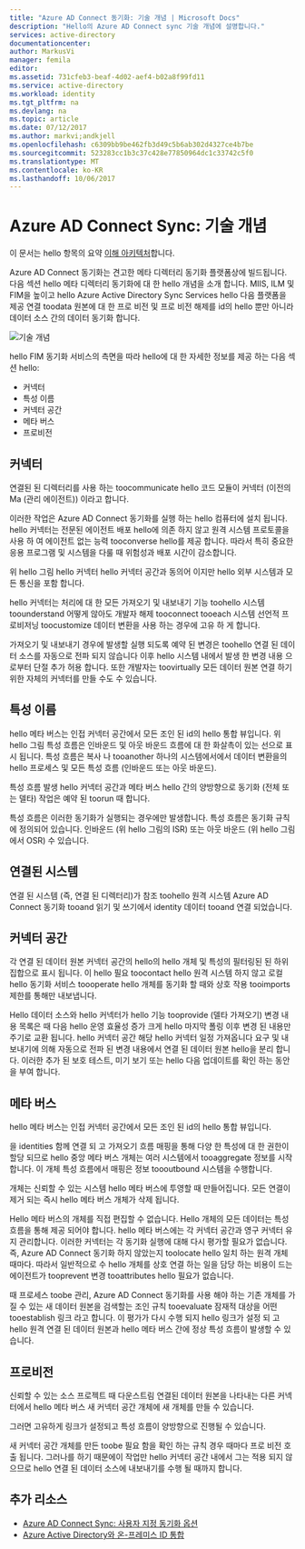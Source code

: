 ```yaml
---
title: "Azure AD Connect 동기화: 기술 개념 | Microsoft Docs"
description: "Hello의 Azure AD Connect sync 기술 개념에 설명합니다."
services: active-directory
documentationcenter: 
author: MarkusVi
manager: femila
editor: 
ms.assetid: 731cfeb3-beaf-4d02-aef4-b02a8f99fd11
ms.service: active-directory
ms.workload: identity
ms.tgt_pltfrm: na
ms.devlang: na
ms.topic: article
ms.date: 07/12/2017
ms.author: markvi;andkjell
ms.openlocfilehash: c6309bb9be462fb3d49c5b6ab302d4327ce4b7be
ms.sourcegitcommit: 523283cc1b3c37c428e77850964dc1c33742c5f0
ms.translationtype: MT
ms.contentlocale: ko-KR
ms.lasthandoff: 10/06/2017
---
```

# <a name="azure-ad-connect-sync-technical-concepts"></a>Azure AD Connect Sync: 기술 개념
이 문서는 hello 항목의 요약 [이해 아키텍처](active-directory-aadconnectsync-technical-concepts.md)합니다.

Azure AD Connect 동기화는 견고한 메타 디렉터리 동기화 플랫폼상에 빌드됩니다.
다음 섹션 hello 메타 디렉터리 동기화에 대 한 hello 개념을 소개 합니다.
MIIS, ILM 및 FIM을 높이고 hello Azure Active Directory Sync Services hello 다음 플랫폼을 제공 연결 toodata 원본에 대 한 프로 비전 및 프로 비전 해제를 id의 hello 뿐만 아니라 데이터 소스 간의 데이터 동기화 합니다.

![기술 개념](./media/active-directory-aadconnectsync-technical-concepts/scenario.png)

hello FIM 동기화 서비스의 측면을 따라 hello에 대 한 자세한 정보를 제공 하는 다음 섹션 hello:

* 커넥터
* 특성 이름
* 커넥터 공간
* 메타 버스
* 프로비전

## <a name="connector"></a>커넥터
연결된 된 디렉터리를 사용 하는 toocommunicate hello 코드 모듈이 커넥터 (이전의 Ma (관리 에이전트)) 이라고 합니다.

이러한 작업은 Azure AD Connect 동기화를 실행 하는 hello 컴퓨터에 설치 됩니다. hello 커넥터는 전문된 에이전트 배포 hello에 의존 하지 않고 원격 시스템 프로토콜을 사용 하 여 에이전트 없는 능력 tooconverse hello를 제공 합니다. 따라서 특히 중요한 응용 프로그램 및 시스템을 다룰 때 위험성과 배포 시간이 감소합니다.

위 hello 그림 hello 커넥터 hello 커넥터 공간과 동의어 이지만 hello 외부 시스템과 모든 통신을 포함 합니다.

hello 커넥터는 처리에 대 한 모든 가져오기 및 내보내기 기능 toohello 시스템 toounderstand 어떻게 않아도 개발자 해제 tooconnect tooeach 시스템 선언적 프로비저닝 toocustomize 데이터 변환을 사용 하는 경우에 고유 하 게 합니다.

가져오기 및 내보내기 경우에 발생할 실행 되도록 예약 된 변경은 toohello 연결 된 데이터 소스를 자동으로 전파 되지 않습니다 이후 hello 시스템 내에서 발생 한 변경 내용 으로부터 단절 추가 허용 합니다. 또한 개발자는 toovirtually 모든 데이터 원본 연결 하기 위한 자체의 커넥터를 만들 수도 수 있습니다.

## <a name="attribute-flow"></a>특성 이름
hello 메타 버스는 인접 커넥터 공간에서 모든 조인 된 id의 hello 통합 뷰입니다. 위 hello 그림 특성 흐름은 인바운드 및 아웃 바운드 흐름에 대 한 화살촉이 있는 선으로 표시 됩니다. 특성 흐름은 복사 나 tooanother 하나의 시스템에서에서 데이터 변환을의 hello 프로세스 및 모든 특성 흐름 (인바운드 또는 아웃 바운드).

특성 흐름 발생 hello 커넥터 공간과 메타 버스 hello 간의 양방향으로 동기화 (전체 또는 델타) 작업은 예약 된 toorun 때 합니다.

특성 흐름은 이러한 동기화가 실행되는 경우에만 발생합니다. 특성 흐름은 동기화 규칙에 정의되어 있습니다. 인바운드 (위 hello 그림의 ISR) 또는 아웃 바운드 (위 hello 그림에서 OSR) 수 있습니다.

## <a name="connected-system"></a>연결된 시스템
연결 된 시스템 (즉, 연결 된 디렉터리)가 참조 toohello 원격 시스템 Azure AD Connect 동기화 tooand 읽기 및 쓰기에서 identity 데이터 tooand 연결 되었습니다.

## <a name="connector-space"></a>커넥터 공간
각 연결 된 데이터 원본 커넥터 공간의 hello의 hello 개체 및 특성의 필터링된 된 하위 집합으로 표시 됩니다.
이 hello 필요 toocontact hello 원격 시스템 하지 않고 로컬 hello 동기화 서비스 toooperate hello 개체를 동기화 할 때와 상호 작용 tooimports 제한를 통해만 내보냅니다.

Hello 데이터 소스와 hello 커넥터가 hello 기능 tooprovide (델타 가져오기) 변경 내용 목록은 때 다음 hello 운영 효율성 증가 크게 hello 마지막 폴링 이후 변경 된 내용만 주기로 교환 됩니다. hello 커넥터 공간 해당 hello 커넥터 일정 가져옵니다 요구 및 내보내기에 의해 자동으로 전파 된 변경 내용에서 연결 된 데이터 원본 hello을 분리 합니다. 이러한 추가 된 보호 테스트, 미기 보기 또는 hello 다음 업데이트를 확인 하는 동안을 부여 합니다.

## <a name="metaverse"></a>메타 버스
hello 메타 버스는 인접 커넥터 공간에서 모든 조인 된 id의 hello 통합 뷰입니다.

을 identities 함께 연결 되 고 가져오기 흐름 매핑을 통해 다양 한 특성에 대 한 권한이 할당 되므로 hello 중앙 메타 버스 개체는 여러 시스템에서 tooaggregate 정보를 시작 합니다. 이 개체 특성 흐름에서 매핑은 정보 toooutbound 시스템을 수행합니다.

개체는 신뢰할 수 있는 시스템 hello 메타 버스에 투영할 때 만들어집니다. 모든 연결이 제거 되는 즉시 hello 메타 버스 개체가 삭제 됩니다.

Hello 메타 버스의 개체를 직접 편집할 수 없습니다. Hello 개체의 모든 데이터는 특성 흐름을 통해 제공 되어야 합니다. hello 메타 버스에는 각 커넥터 공간과 영구 커넥터 유지 관리합니다. 이러한 커넥터는 각 동기화 실행에 대해 다시 평가할 필요가 없습니다. 즉, Azure AD Connect 동기화 하지 않았는지 toolocate hello 일치 하는 원격 개체 때마다. 따라서 일반적으로 수 hello 개체를 상호 연결 하는 일을 담당 하는 비용이 드는 에이전트가 tooprevent 변경 tooattributes hello 필요가 없습니다.

때 프로세스 toobe 관리, Azure AD Connect 동기화를 사용 해야 하는 기존 개체를 가질 수 있는 새 데이터 원본을 검색할는 조인 규칙 tooevaluate 잠재적 대상을 어떤 tooestablish 링크 라고 합니다.
이 평가가 다시 수행 되지 hello 링크가 설정 되 고 hello 원격 연결 된 데이터 원본과 hello 메타 버스 간에 정상 특성 흐름이 발생할 수 있습니다.

## <a name="provisioning"></a>프로비전
신뢰할 수 있는 소스 프로젝트 때 다운스트림 연결된 데이터 원본을 나타내는 다른 커넥터에서 hello 메타 버스 새 커넥터 공간 개체에 새 개체를 만들 수 있습니다.

그러면 고유하게 링크가 설정되고 특성 흐름이 양방향으로 진행될 수 있습니다.

새 커넥터 공간 개체를 만든 toobe 필요 함을 확인 하는 규칙 경우 때마다 프로 비전 호출 됩니다. 그러나를 하기 때문에이 작업만 hello 커넥터 공간 내에서 그는 적용 되지 않으므로 hello 연결 된 데이터 소스에 내보내기를 수행 될 때까지 합니다.

## <a name="additional-resources"></a>추가 리소스
* [Azure AD Connect Sync: 사용자 지정 동기화 옵션](active-directory-aadconnectsync-whatis.md)
* [Azure Active Directory와 온-프레미스 ID 통합](active-directory-aadconnect.md)

<!--Image references-->
[1]: ./media/active-directory-aadsync-technical-concepts/ic750598.png
